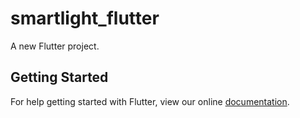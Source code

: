 # smartlight_flutter

A new Flutter project.

## Getting Started

For help getting started with Flutter, view our online
[documentation](https://flutter.io/).
